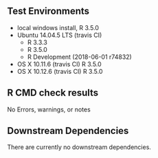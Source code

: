 ## Test Environments
* local windows install, R 3.5.0
* Ubuntu 14.04.5 LTS (travis CI) 
    - R 3.3.3
    - R 3.5.0
    - R Development (2018-06-01 r74832)
* OS X 10.11.6 (travis CI) R 3.5.0
* OS X 10.12.6 (travis CI) R 3.5.0

## R CMD check results
No Errors, warnings, or notes


## Downstream Dependencies
There are currently no downstream dependencies.

